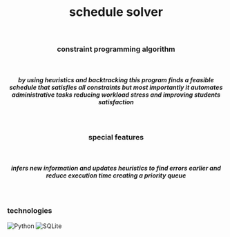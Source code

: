 <h1 align="center">schedule solver</h1>
<br>
<h3 align="center">constraint programming algorithm</h3>
<br>
<h5 align="center">
  by using heuristics and backtracking this program finds a feasible schedule that satisfies all constraints
  but most importantly it automates administrative tasks reducing workload stress and improving students satisfaction
</h5>
<br>
<h3 align="center">special features</h3>
<br>
<h5 align="center">
  infers new information and updates heuristics to find errors earlier and reduce execution time creating a priority queue
</h5>
<br>

### technologies

 ![Python](https://img.shields.io/badge/python-3670A0?style=for-the-badge&logo=python&logoColor=ffdd54)
 ![SQLite](https://img.shields.io/badge/Sqlite-003B57?style=for-the-badge&logo=sqlite&logoColor=white)